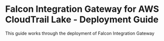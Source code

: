 # Falcon Integration Gateway for AWS CloudTrail Lake - Deployment Guide
This guide works through the deployment of Falcon Integration Gateway
